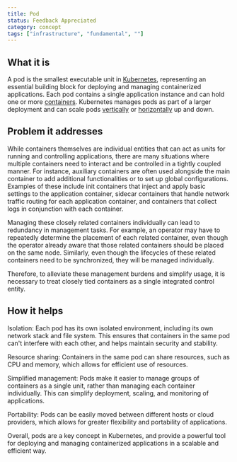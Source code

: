 ```yaml
---
title: Pod
status: Feedback Appreciated
category: concept
tags: ["infrastructure", "fundamental", ""]
---
```


## What it is

A pod is the smallest executable unit in [Kubernetes](/kubernetes/), representing an essential building block for deploying and managing containerized applications. 
Each pod contains a single application instance and can hold one or more [containers](/container/).
Kubernetes manages pods as part of a larger deployment and can scale pods [vertically](/vertical-scaling/) or [horizontally](/horizontal-scaling/) up and down.

## Problem it addresses

While containers themselves are individual entities that can act as units for running and controlling applications, there are many situations where multiple containers need to interact and be controlled in a tightly coupled manner. 
For instance, auxiliary containers are often used alongside the main container to add additional functionalities or to set up global configurations. 
Examples of these include init containers that inject and apply basic settings to the application container, sidecar containers that handle network traffic routing for each application container, and containers that collect logs in conjunction with each container.

Managing these closely related containers individually can lead to redundancy in management tasks.
For example, an operator may have to repeatedly determine the placement of each related container, even though the operator already aware that those related containers should be placed on the same node.
Similarly, even though the lifecycles of these related containers need to be synchronized, they will be managed individually.

Therefore, to alleviate these management burdens and simplify usage, it is necessary to treat closely tied containers as a single integrated control entity.

## How it helps

Isolation: Each pod has its own isolated environment, including its own network stack and file system. This ensures that containers in the same pod can't interfere with each other, and helps maintain security and stability.

Resource sharing: Containers in the same pod can share resources, such as CPU and memory, which allows for efficient use of resources.

Simplified management: Pods make it easier to manage groups of containers as a single unit, rather than managing each container individually. 
This can simplify deployment, scaling, and monitoring of applications.

Portability: Pods can be easily moved between different hosts or cloud providers, which allows for greater flexibility and portability of applications.

Overall, pods are a key concept in Kubernetes, and provide a powerful tool for deploying and managing containerized applications in a scalable and efficient way.

